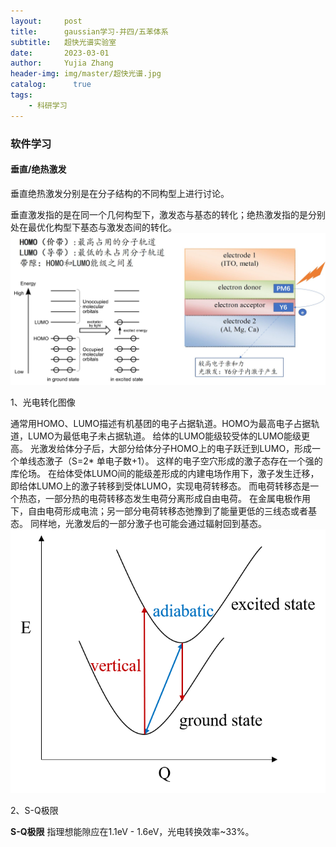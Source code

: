 ```yaml
---
layout:     post
title:      gaussian学习-并四/五苯体系
subtitle:   超快光谱实验室
date:       2023-03-01
author:     Yujia Zhang
header-img: img/master/超快光谱.jpg
catalog: 	  true
tags:
    - 科研学习
---
```

### 软件学习

#### 垂直/绝热激发
垂直绝热激发分别是在分子结构的不同构型上进行讨论。

垂直激发指的是在同一个几何构型下，激发态与基态的转化；绝热激发指的是分别处在最优化构型下基态与激发态间的转化。
![光电转化图像](https://github.com/Touwaya/Touwaya.github.io/blob/master/img-post/Master/2023-02-14-ultrafastSpectroscopy11.jpg)


1、光电转化图像

通常用HOMO、LUMO描述有机基团的电子占据轨道。HOMO为最高电子占据轨道，LUMO为最低电子未占据轨道。
给体的LUMO能级较受体的LUMO能级更高。
光激发给体分子后，大部分给体分子HOMO上的电子跃迁到LUMO，形成一个单线态激子（S=2* 单电子数+1）。
这样的电子空穴形成的激子态存在一个强的库伦场。
在给体受体LUMO间的能级差形成的内建电场作用下，激子发生迁移，即给体LUMO上的激子转移到受体LUMO，实现电荷转移态。
而电荷转移态是一个热态，一部分热的电荷转移态发生电荷分离形成自由电荷。
在金属电极作用下，自由电荷形成电流；另一部分电荷转移态弛豫到了能量更低的三线态或者基态。
同样地，光激发后的一部分激子也可能会通过辐射回到基态。
![光电转化图像](https://github.com/Touwaya/Touwaya.github.io/blob/master/img-post/Master/2023-03-01-exciteModel.png)

2、S-Q极限

**S-Q极限** 指理想能隙应在1.1eV - 1.6eV，光电转换效率~33%。
